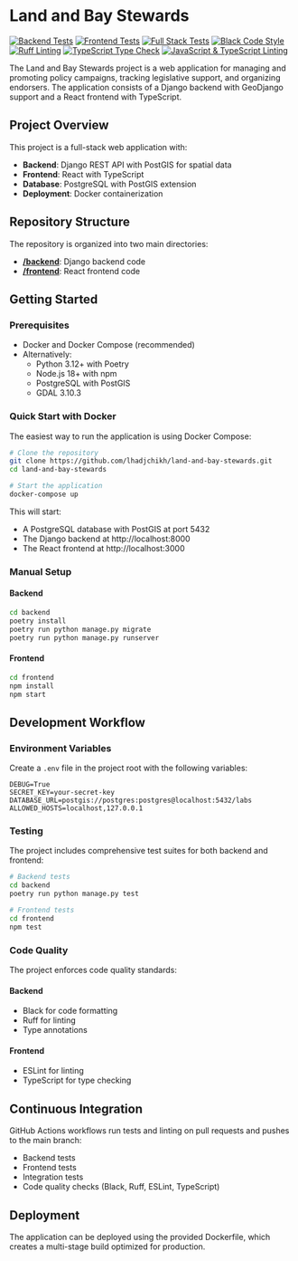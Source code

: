# Land and Bay Stewards

[![Backend Tests](https://github.com/lhadjchikh/land-and-bay-stewards/actions/workflows/backend-tests.yml/badge.svg)](https://github.com/lhadjchikh/land-and-bay-stewards/actions/workflows/backend-tests.yml)
[![Frontend Tests](https://github.com/lhadjchikh/land-and-bay-stewards/actions/workflows/frontend-tests.yml/badge.svg)](https://github.com/lhadjchikh/land-and-bay-stewards/actions/workflows/frontend-tests.yml)
[![Full Stack Tests](https://github.com/lhadjchikh/land-and-bay-stewards/actions/workflows/full-stack-tests.yml/badge.svg)](https://github.com/lhadjchikh/land-and-bay-stewards/actions/workflows/full-stack-tests.yml)
[![Black Code Style](https://github.com/lhadjchikh/land-and-bay-stewards/actions/workflows/black.yml/badge.svg)](https://github.com/lhadjchikh/land-and-bay-stewards/actions/workflows/black.yml)
[![Ruff Linting](https://github.com/lhadjchikh/land-and-bay-stewards/actions/workflows/ruff.yml/badge.svg)](https://github.com/lhadjchikh/land-and-bay-stewards/actions/workflows/ruff.yml)
[![TypeScript Type Check](https://github.com/lhadjchikh/land-and-bay-stewards/actions/workflows/ts-typecheck.yml/badge.svg)](https://github.com/lhadjchikh/land-and-bay-stewards/actions/workflows/ts-typecheck.yml)
[![JavaScript & TypeScript Linting](https://github.com/lhadjchikh/land-and-bay-stewards/actions/workflows/js-lint.yml/badge.svg)](https://github.com/lhadjchikh/land-and-bay-stewards/actions/workflows/js-lint.yml)

The Land and Bay Stewards project is a web application for managing and promoting policy campaigns, tracking legislative support, and organizing endorsers. The application consists of a Django backend with GeoDjango support and a React frontend with TypeScript.

## Project Overview

This project is a full-stack web application with:

- **Backend**: Django REST API with PostGIS for spatial data
- **Frontend**: React with TypeScript
- **Database**: PostgreSQL with PostGIS extension
- **Deployment**: Docker containerization

## Repository Structure

The repository is organized into two main directories:

- **[/backend](/backend)**: Django backend code
- **[/frontend](/frontend)**: React frontend code

## Getting Started

### Prerequisites

- Docker and Docker Compose (recommended)
- Alternatively:
  - Python 3.12+ with Poetry
  - Node.js 18+ with npm
  - PostgreSQL with PostGIS
  - GDAL 3.10.3

### Quick Start with Docker

The easiest way to run the application is using Docker Compose:

```bash
# Clone the repository
git clone https://github.com/lhadjchikh/land-and-bay-stewards.git
cd land-and-bay-stewards

# Start the application
docker-compose up
```

This will start:

- A PostgreSQL database with PostGIS at port 5432
- The Django backend at http://localhost:8000
- The React frontend at http://localhost:3000

### Manual Setup

#### Backend

```bash
cd backend
poetry install
poetry run python manage.py migrate
poetry run python manage.py runserver
```

#### Frontend

```bash
cd frontend
npm install
npm start
```

## Development Workflow

### Environment Variables

Create a `.env` file in the project root with the following variables:

```
DEBUG=True
SECRET_KEY=your-secret-key
DATABASE_URL=postgis://postgres:postgres@localhost:5432/labs
ALLOWED_HOSTS=localhost,127.0.0.1
```

### Testing

The project includes comprehensive test suites for both backend and frontend:

```bash
# Backend tests
cd backend
poetry run python manage.py test

# Frontend tests
cd frontend
npm test
```

### Code Quality

The project enforces code quality standards:

#### Backend

- Black for code formatting
- Ruff for linting
- Type annotations

#### Frontend

- ESLint for linting
- TypeScript for type checking

## Continuous Integration

GitHub Actions workflows run tests and linting on pull requests and pushes to the main branch:

- Backend tests
- Frontend tests
- Integration tests
- Code quality checks (Black, Ruff, ESLint, TypeScript)

## Deployment

The application can be deployed using the provided Dockerfile, which creates a multi-stage build optimized for production.
